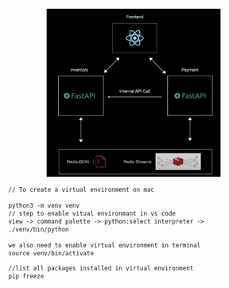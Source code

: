 <p align="center">
  <img src="img/arch.png" width="350" title="app architecture">
</p>

```
// To create a virtual environment on mac

python3 -m venv venv
// step to enable vitual environmant in vs code
view -> command palette -> python:select interpreter -> ./venv/bin/python

we also need to enable virtual environment in terminal
source venv/bin/activate
```

```
//list all packages installed in virtual environment
pip freeze
```
